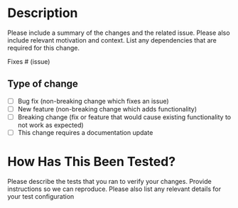 # Description

Please include a summary of the changes and the related issue. Please also include relevant motivation and context. List any dependencies that are required for this change.

Fixes # (issue)

## Type of change


- [ ] Bug fix (non-breaking change which fixes an issue)
- [ ] New feature (non-breaking change which adds functionality)
- [ ] Breaking change (fix or feature that would cause existing functionality to not work as expected)
- [ ] This change requires a documentation update

# How Has This Been Tested?

Please describe the tests that you ran to verify your changes. Provide instructions so we can reproduce. Please also list any relevant details for your test configuration




